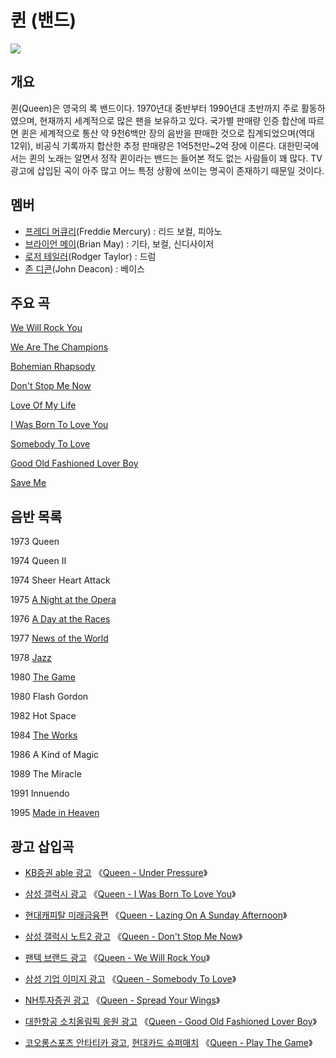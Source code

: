 ﻿# 퀸 (밴드)
![](https://upload.wikimedia.org/wikipedia/commons/thumb/4/4e/Queen_-_montagem.png/250px-Queen_-_montagem.png)

## 개요
퀸(Queen)은 영국의 록 밴드이다. 1970년대 중반부터 1990년대 초반까지 주로 활동하였으며, 현재까지 세계적으로 많은 팬을 보유하고 있다. 국가별 판매량 인증 합산에 따르면 퀸은 세계적으로 통산 약 9천6백만 장의 음반을 판매한 것으로 집계되었으며(역대 12위), 비공식 기록까지 합산한 추정 판매량은 1억5천만~2억 장에 이른다. 대한민국에서는 퀸의 노래는 알면서 정작 퀸이라는 밴드는 들어본 적도 없는 사람들이 꽤 많다. TV광고에 삽입된 곡이 아주 많고 어느 특정 상황에 쓰이는 명곡이 존재하기 때문일 것이다.

## 멤버
* [프레디 머큐리](https://ko.wikipedia.org/wiki/%ED%94%84%EB%A0%88%EB%94%94_%EB%A8%B8%ED%81%90%EB%A6%AC)(Freddie Mercury) : 리드 보컬, 피아노
* [브라이언 메이](https://ko.wikipedia.org/wiki/%EB%B8%8C%EB%9D%BC%EC%9D%B4%EC%96%B8_%EB%A9%94%EC%9D%B4)(Brian May) : 기타, 보컬, 신디사이저
* [로저 테일러](https://ko.wikipedia.org/wiki/%EB%A1%9C%EC%A0%80_%ED%85%8C%EC%9D%BC%EB%9F%AC)(Rodger Taylor) : 드럼
* [존 디콘](https://ko.wikipedia.org/wiki/%EC%A1%B4_%EB%94%94%EC%BD%98)(John Deacon) : 베이스

## 주요 곡
[We Will Rock You](https://www.youtube.com/watch?v=-tJYN-eG1zk)

[We Are The Champions](https://www.youtube.com/watch?v=04854XqcfCY)

[Bohemian Rhapsody](https://www.youtube.com/watch?v=fJ9rUzIMcZQ)

[Don't Stop Me Now](https://www.youtube.com/watch?v=HgzGwKwLmgM)

[Love Of My Life](https://www.youtube.com/watch?v=sUJkCXE4sAA)

[I Was Born To Love You](https://www.youtube.com/watch?v=vNhhAEupU4g)

[Somebody To Love](https://www.youtube.com/watch?v=kijpcUv-b8M)

[Good Old Fashioned Lover Boy](https://www.youtube.com/watch?v=PI3LAgGBxqU)

[Save Me](https://www.youtube.com/watch?v=Iw3izcZd9zU)

## 음반 목록
1973 Queen

1974 Queen II

1974 Sheer Heart Attack

1975 [A Night at the Opera](https://ko.wikipedia.org/wiki/A_Night_at_the_Opera)

1976 [A Day at the Races](https://ko.wikipedia.org/wiki/A_Day_at_the_Races_(%EC%9D%8C%EB%B0%98))

1977 [News of the World](https://ko.wikipedia.org/wiki/News_of_the_World)

1978 [Jazz](https://ko.wikipedia.org/wiki/Jazz_(%EC%9D%8C%EB%B0%98))

1980 [The Game](https://ko.wikipedia.org/wiki/The_Game_(%ED%80%B8%EC%9D%98_%EC%9D%8C%EB%B0%98))

1980 Flash Gordon

1982 Hot Space

1984 [The Works](https://ko.wikipedia.org/wiki/The_Works)

1986 A Kind of Magic

1989 The Miracle

1991 Innuendo

1995 [Made in Heaven](https://ko.wikipedia.org/wiki/Made_in_Heaven)

## 광고 삽입곡
* [KB증권 able 광고](https://www.youtube.com/watch?v=rAdjtSLWmJ4)
《[Queen - Under Pressure](https://www.youtube.com/watch?v=a01QQZyl-_I)》

* [삼성 갤럭시 광고](https://www.youtube.com/watch?v=PB-KcazRySg)
《[Queen - I Was Born To Love You](https://www.youtube.com/watch?v=uMGjN8-9IG0)》

* [현대캐피탈 미래금융편](https://www.youtube.com/watch?v=2__g7Qf-YJQ)
《[Queen - Lazing On A Sunday Afternoon](https://www.youtube.com/watch?v=OU6EyXcFBxA)》

* [삼성 갤럭시 노트2 광고](https://www.youtube.com/watch?v=KlFys0mBxyM&index=15&list=PLE0F71L94fqkB42ZeJi-Q2XJto6M0Rnzv)
《[Queen - Don't Stop Me Now](https://www.youtube.com/watch?v=HgzGwKwLmgM)》

* [팬텍 브랜드 광고](https://www.youtube.com/watch?v=ks_GbM8K34A&list=PL13C60FE77EB9D377&index=10)
《[Queen - We Will Rock You](https://www.youtube.com/watch?v=-tJYN-eG1zk)》

* [삼성 기업 이미지 광고](https://www.youtube.com/watch?v=udFQdz5SxPo)
《[Queen - Somebody To Love](https://www.youtube.com/watch?v=kijpcUv-b8M)》

* [NH투자증권 광고](https://www.youtube.com/watch?v=g79Dvi-vbZ8)
《[Queen - Spread Your Wings](https://www.youtube.com/watch?v=uyd6OLyhPJo)》

* [대한항공 소치올림픽 응원 광고](https://vimeo.com/131343098)
《[Queen - Good Old Fashioned Lover Boy](https://www.youtube.com/watch?v=PI3LAgGBxqU)》

* [코오롱스포츠 안타티카 광고](https://www.youtube.com/watch?v=PVWs6xFURVM), [현대카드 슈퍼매치](https://www.youtube.com/watch?v=X-Z5q9KBrxI)
《[Queen - Play The Game](https://www.youtube.com/watch?v=6_5O-nUiZ_0)》